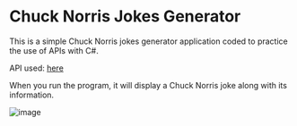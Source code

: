 # Chuck Norris Jokes Generator

This is a simple Chuck Norris jokes generator application coded to practice the use of APIs with C#.

API used: [here](https://api.chucknorris.io/)

When you run the program, it will display a Chuck Norris joke along with its information.

![image](https://user-images.githubusercontent.com/66210711/147669921-ad73492d-8fa6-4844-827b-7160f4728800.png)


